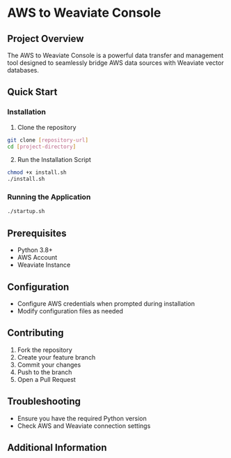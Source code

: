 # AWS to Weaviate Console

## Project Overview

The AWS to Weaviate Console is a powerful data transfer and management tool designed to seamlessly bridge AWS data sources with Weaviate vector databases.

## Quick Start

### Installation

1. Clone the repository

```bash
git clone [repository-url]
cd [project-directory]
```

2. Run the Installation Script

```bash
chmod +x install.sh
./install.sh
```

### Running the Application

```bash
./startup.sh
```

## Prerequisites

- Python 3.8+
- AWS Account
- Weaviate Instance

## Configuration

- Configure AWS credentials when prompted during installation
- Modify configuration files as needed

## Contributing

1. Fork the repository
2. Create your feature branch
3. Commit your changes
4. Push to the branch
5. Open a Pull Request

## Troubleshooting

- Ensure you have the required Python version
- Check AWS and Weaviate connection settings

## Additional Information
